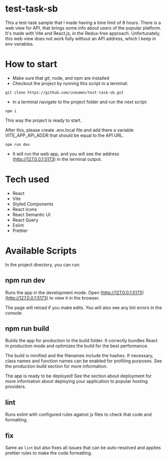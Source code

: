 # test-task-sb

This a test-task sample that I made having a time limit of 8 hours. There is a web view for API, that brings some info about users of the popular platform. It's made with Vite and React.js, in the Redux-free approach. Unfortunately, this web view does not work fully without an API address, which I keep in env variables. 

# How to start

- Make sure that git, node, and npm are installed
- Checkout the project by running this script in a terminal:

```
git clone https://github.com/inoumen/test-task-sb.git
```

- In a terminal navigate to the project folder and run the next script:

```
npm i
```

This way the project is ready to start. 

After this, please create .env.local file and add there a variable VITE_APP_API_ADDR that should be equal to the API URL. 

```
npm run dev
```

- It will run the web app, and you will see the address (http://127.0.0.1:5173) in the terminal output. 

# Tech used

- React
- Vite
- Styled Components
- React Icons
- React Semantic UI
- React Query
- Eslint
- Prettier

# Available Scripts

In the project directory, you can run:

## npm run dev

Runs the app in the development mode. Open [http://127.0.0.1:5173](http://127.0.0.1:5173) to view it in the browser.

The page will reload if you make edits. You will also see any lint errors in the console.

## npm run build

Builds the app for production to the build folder. It correctly bundles React in production mode and optimizes the build for the best performance.

The build is minified and the filenames include the hashes. If necessary, class names and function names can be enabled for profiling purposes. See the production build section for more information.

The app is ready to be deployed! See the section about deployment for more information about deploying your application to popular hosting providers.


## lint

Runs eslint with configured rules against js files to check that code and formatting.

## fix

Same as `lint` but also fixes all issues that can be auto-resolved and applies prettier rules to make the code formatting.
